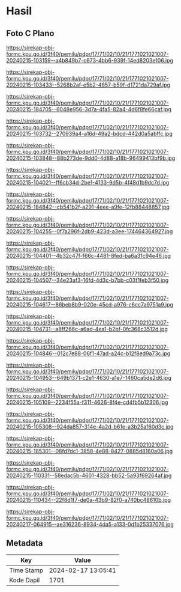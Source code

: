 # Hasil

## Foto C Plano

https://sirekap-obj-formc.kpu.go.id/3f40/pemilu/pdpr/17/71/02/10/21/1771021021007-20240215-103159--a4b849b7-c673-4bb6-939f-14ed8203e106.jpg

https://sirekap-obj-formc.kpu.go.id/3f40/pemilu/pdpr/17/71/02/10/21/1771021021007-20240215-103433--5268b2af-e5b2-4857-b59f-d1721da729af.jpg

https://sirekap-obj-formc.kpu.go.id/3f40/pemilu/pdpr/17/71/02/10/21/1771021021007-20240215-184705--6048e956-3d7a-4fa5-82a4-4d6f8fe66caf.jpg

https://sirekap-obj-formc.kpu.go.id/3f40/pemilu/pdpr/17/71/02/10/21/1771021021007-20240215-103732--270939a4-a16d-49a2-bdcd-442d0a5abffc.jpg

https://sirekap-obj-formc.kpu.go.id/3f40/pemilu/pdpr/17/71/02/10/21/1771021021007-20240215-103848--88b273de-9dd0-4d88-a18b-96499413bf9b.jpg

https://sirekap-obj-formc.kpu.go.id/3f40/pemilu/pdpr/17/71/02/10/21/1771021021007-20240215-104021--ff6cb34d-2be1-4133-9d5b-4f48d1b9dc7d.jpg

https://sirekap-obj-formc.kpu.go.id/3f40/pemilu/pdpr/17/71/02/10/21/1771021021007-20240215-184842--cb541b2f-a291-4eee-a9fe-12fb88448857.jpg

https://sirekap-obj-formc.kpu.go.id/3f40/pemilu/pdpr/17/71/02/10/21/1771021021007-20240215-104255--0f7a296f-2db9-423d-a3ee-174464364927.jpg

https://sirekap-obj-formc.kpu.go.id/3f40/pemilu/pdpr/17/71/02/10/21/1771021021007-20240215-104401--4b32c47f-f66c-4481-8fed-ba6a31c94e46.jpg

https://sirekap-obj-formc.kpu.go.id/3f40/pemilu/pdpr/17/71/02/10/21/1771021021007-20240215-104507--34e23af3-16fd-4d3c-b7bb-c03f1feb3f50.jpg

https://sirekap-obj-formc.kpu.go.id/3f40/pemilu/pdpr/17/71/02/10/21/1771021021007-20240215-104617--86beb8b9-020e-45cd-a976-c6cc7a9751a9.jpg

https://sirekap-obj-formc.kpu.go.id/3f40/pemilu/pdpr/17/71/02/10/21/1771021021007-20240215-104731--a8ff266c-a6ad-4ea1-b2bf-0fc368c3512d.jpg

https://sirekap-obj-formc.kpu.go.id/3f40/pemilu/pdpr/17/71/02/10/21/1771021021007-20240215-104846--012c7e88-06f1-47ad-a24c-b12f8ed9a73c.jpg

https://sirekap-obj-formc.kpu.go.id/3f40/pemilu/pdpr/17/71/02/10/21/1771021021007-20240215-104953--649b1371-c2e1-4630-a1e7-1460ca5de2d6.jpg

https://sirekap-obj-formc.kpu.go.id/3f40/pemilu/pdpr/17/71/02/10/21/1771021021007-20240215-105109--2234f55a-f311-4626-8f4e-cd4fb5b12306.jpg

https://sirekap-obj-formc.kpu.go.id/3f40/pemilu/pdpr/17/71/02/10/21/1771021021007-20240215-105308--924da857-314e-4a2d-b61e-a3b25af60d3c.jpg

https://sirekap-obj-formc.kpu.go.id/3f40/pemilu/pdpr/17/71/02/10/21/1771021021007-20240215-185301--08fd7dc1-3858-4e88-8427-0885d8160a06.jpg

https://sirekap-obj-formc.kpu.go.id/3f40/pemilu/pdpr/17/71/02/10/21/1771021021007-20240215-110331--58edac5b-4601-4328-bb52-5a93f69264af.jpg

https://sirekap-obj-formc.kpu.go.id/3f40/pemilu/pdpr/17/71/02/10/21/1771021021007-20240215-110434--22f8d1f7-de0a-43b9-82f0-a740bc48610b.jpg

https://sirekap-obj-formc.kpu.go.id/3f40/pemilu/pdpr/17/71/02/10/21/1771021021007-20240217-064915--ae316236-8934-4da5-a133-0d1b25337076.jpg


## Metadata

| Key        | Value               |
| ---------- | ------------------- |
| Time Stamp | 2024-02-17 13:05:41 |
| Kode Dapil | 1701                |



